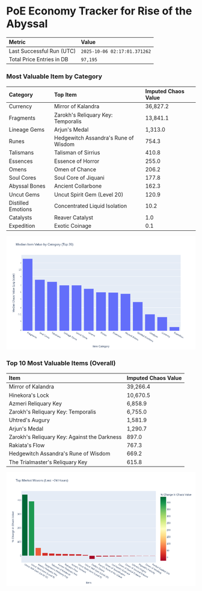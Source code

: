 # PoE Economy Tracker for Rise of the Abyssal

<!-- START_MAINTENANCE -->
| Metric | Value |
|:---|:---|
| Last Successful Run (UTC) | `2025-10-06 02:17:01.371262` |
| Total Price Entries in DB | `97,195` |

<!-- END_MAINTENANCE -->

<!-- START_DATAFRAME_DEBUG -->
<!-- END_DATAFRAME_DEBUG -->

<!-- START_CATEGORY_ANALYSIS -->
### Most Valuable Item by Category
| Category | Top Item | Imputed Chaos Value |
| :--- | :--- | :--- |
| Currency | Mirror of Kalandra | 36,827.2 |
| Fragments | Zarokh's Reliquary Key: Temporalis | 13,841.1 |
| Lineage Gems | Arjun's Medal | 1,313.0 |
| Runes | Hedgewitch Assandra's Rune of Wisdom | 754.3 |
| Talismans | Talisman of Sirrius | 410.8 |
| Essences | Essence of Horror | 255.0 |
| Omens | Omen of Chance | 206.2 |
| Soul Cores | Soul Core of Jiquani | 177.8 |
| Abyssal Bones | Ancient Collarbone | 162.3 |
| Uncut Gems | Uncut Spirit Gem (Level 20) | 120.9 |
| Distilled Emotions | Concentrated Liquid Isolation | 10.2 |
| Catalysts | Reaver Catalyst | 1.0 |
| Expedition | Exotic Coinage | 0.1 |


![Category Analysis Chart](charts/category_analysis.png)
<!-- END_ANALYSIS -->

<!-- START_ANALYSIS -->
### Top 10 Most Valuable Items (Overall)
| Item | Imputed Chaos Value |
| :--- | :--- |
| Mirror of Kalandra | 39,266.4 |
| Hinekora's Lock | 10,670.5 |
| Azmeri Reliquary Key | 6,858.9 |
| Zarokh's Reliquary Key: Temporalis | 6,755.0 |
| Uhtred's Augury | 1,581.9 |
| Arjun's Medal | 1,290.7 |
| Zarokh's Reliquary Key: Against the Darkness | 897.0 |
| Rakiata's Flow | 767.3 |
| Hedgewitch Assandra's Rune of Wisdom | 669.2 |
| The Trialmaster's Reliquary Key | 615.8 |


![Market Movers Chart](charts/market_movers.png)
<!-- END_ANALYSIS -->
